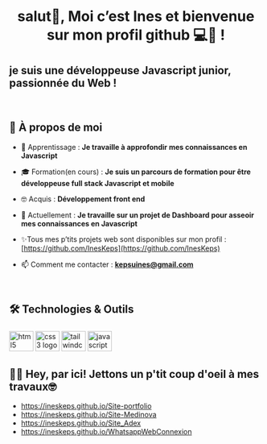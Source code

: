 <h1 align="center">salut👋, Moi c’est Ines et bienvenue sur mon profil github 💻👩 !</h1>
<h2 align="left">je suis une développeuse Javascript junior, passionnée du Web !</h2>
<br>

<h2>🎯 À propos de moi</h2>

- 🌱 Apprentissage : **Je travaille à approfondir mes connaissances en Javascript**

- 🎓 Formation(en cours) : **Je suis un parcours de formation pour être développeuse full stack Javascript et mobile**

- 🤓 Acquis : **Développement front end**
  
- 🚀 Actuellement : **Je travaille sur un projet de Dashboard pour asseoir mes connaissances en Javascript**

- ✨Tous mes p’tits projets web sont disponibles sur mon profil : [https://github.com/InesKeps](https://github.com/InesKeps)

- 📫 Comment me contacter : **kepsuines@gmail.com**

<br>

<h2 align="left">🛠️ Technologies & Outils</h2>

###

<div align="left">
  <img width="48" src="https://cdn.jsdelivr.net/gh/devicons/devicon/icons/html5/html5-original.svg" height="40" alt="html5 logo"  />
  <img width="48" src="https://cdn.jsdelivr.net/gh/devicons/devicon/icons/css3/css3-original.svg" height="40" alt="css3 logo"  />
  <img width="48" src="https://cdn.jsdelivr.net/gh/devicons/devicon/icons/tailwindcss/tailwindcss-original-wordmark.svg" height="40" alt="tailwindcss logo"  />
  <img width="48" src="https://cdn.jsdelivr.net/gh/devicons/devicon/icons/javascript/javascript-original.svg" height="40" alt="javascript logo"  />
</div>

###

<h2>👩‍💻 Hey, par ici! Jettons un p'tit coup d'oeil à mes travaux🤓</h2>

- https://ineskeps.github.io/Site-portfolio
- https://ineskeps.github.io/Site-Medinova
- https://ineskeps.github.io/Site_Adex
- https://ineskeps.github.io/WhatsappWebConnexion
